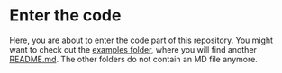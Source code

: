 # Enter the code

Here, you are about to enter the code part of this repository. You might want to check out the [examples folder](examples/), where you will find another [README.md](examples/README.md). The other folders do not contain an MD file anymore.
